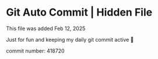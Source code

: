 # Git Auto Commit | Hidden File

This file was added Feb 12, 2025

Just for fun and keeping my daily git commit active 🤪

commit number: 418720
